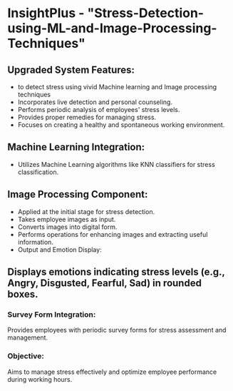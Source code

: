 # InsightPlus - "Stress-Detection-using-ML-and-Image-Processing-Techniques" 

## Upgraded System Features:
* to detect stress using vivid Machine learning and Image processing techniques
* Incorporates live detection and personal counseling.
* Performs periodic analysis of employees' stress levels.
* Provides proper remedies for managing stress.
* Focuses on creating a healthy and spontaneous working environment.

## Machine Learning Integration:
* Utilizes Machine Learning algorithms like KNN classifiers for stress classification.
## Image Processing Component:
* Applied at the initial stage for stress detection.
* Takes employee images as input.
* Converts images into digital form.
* Performs operations for enhancing images and extracting useful information.
* Output and Emotion Display:

## Displays emotions indicating stress levels (e.g., Angry, Disgusted, Fearful, Sad) in rounded boxes.

### Survey Form Integration: 
Provides employees with periodic survey forms for stress assessment and management.
### Objective:
Aims to manage stress effectively and optimize employee performance during working hours.


